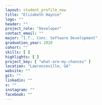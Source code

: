 ```yaml
---
layout: student_profile_new
title: "Elizabeth Haynie"
logo: ""
header: ""
project_role: "Developer"
contact_email: ""
major: "I.T., Conc. Software Development"
graduation_year: 2020
cohort: ""
skills: [ ]
highlights: [ ]
project_key: [ "what-are-my-chances" ]
location: "Lawrenceville, GA"
website: ""
git: ""
linkedin: ""
x: ""
instagram: ""
facebook: ""
---
```

